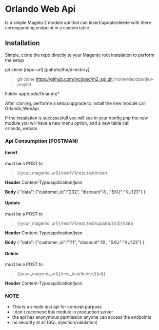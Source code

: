 # Orlando Web Api

Is a simple Mageto 2 module api
that can insert/update/delete with there corresponding endpoint in a custom table

## Installation

Simple, clone the repo directly to your Magento root instalation to perform the setup

git clone [repo-url] [path/to/the/directory]
>git clone https://github.com/mcbosc/m2_api.git  /home/devops/dev-project 

Folder
app/code/Orlando/*


After cloning, performe a setup:upgrade to install the new module call Orlando_WebApi

If the instalation is succssesfull you will see in your config.php the new module
you will have a new menu option, and a new table call orlando_webapi

### Api Consumption (POSTMAN)

#### Insert
must be a POST to
>{{your_magento_url}}/rest/V1/rest_test/insert

**Header**
Content-Type:application/json

**Body**
{
  "data": {"customer_id":"232", "discount":8 , "SKU":"KU123"}
}

#### Update
must be a POST to
>{{your_magento_url}}/rest/V1/rest_test/update/{{id}}/data

**Header**
Content-Type:application/json

**Body**
{
  "data": {"customer_id":"111", "discount":18 , "SKU":"KU123"}
}


#### Delete
must be a POST to
>{{your_magento_url}}/rest_test/delete/{{id}}

**Header**
Content-Type:application/json


### NOTE
- This is a simple test api for concept purpose
- I don't recomend this module in production server
- the api has anonymous permission anyone can access the endpoints
- no security at all (SQL injection/validation)
